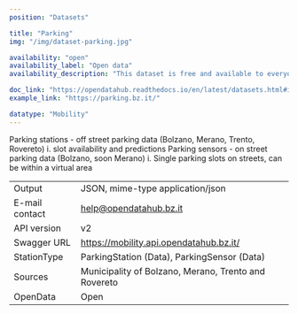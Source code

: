 ```yaml
---
position: "Datasets"

title: "Parking"
img: "/img/dataset-parking.jpg"

availability: "open"
availability_label: "Open data"
availability_description: "This dataset is free and available to everyone"

doc_link: "https://opendatahub.readthedocs.io/en/latest/datasets.html#it-bz-opendatahub-parking"
example_link: "https://parking.bz.it/"

datatype: "Mobility"
---
```


Parking stations - off street parking data (Bolzano, Merano, Trento, Rovereto)
i. slot availability and predictions
Parking sensors - on street parking data (Bolzano, soon Merano)
i. Single parking slots on streets, can be within a virtual area

|                |                                                      |
| :------------- | ---------------------------------------------------- |
| Output         | JSON, mime-type application/json                     |
| E-mail contact | help@opendatahub.bz.it                               |
| API version    | v2                                                   |
| Swagger URL    | https://mobility.api.opendatahub.bz.it/              |
| StationType    | ParkingStation (Data), ParkingSensor (Data)          |
| Sources        | Municipality of Bolzano, Merano, Trento and Rovereto |
| OpenData       | Open                                                 |
